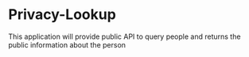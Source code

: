# Privacy-Lookup
This  application will provide public API to query people and returns the public information about the person 
